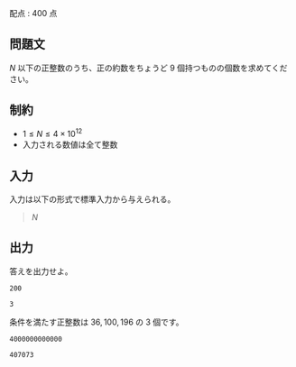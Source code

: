 配点 : $400$ 点

## 問題文

$N$ 以下の正整数のうち、正の約数をちょうど $9$ 個持つものの個数を求めてください。

## 制約

- $1\leq N\leq 4\times 10^{12}$
- 入力される数値は全て整数

## 入力

入力は以下の形式で標準入力から与えられる。

> $N$

## 出力

答えを出力せよ。

```input1
200
```

```output1
3
```

条件を満たす正整数は $36,100,196$ の $3$ 個です。

```input2
4000000000000
```

```output2
407073
```